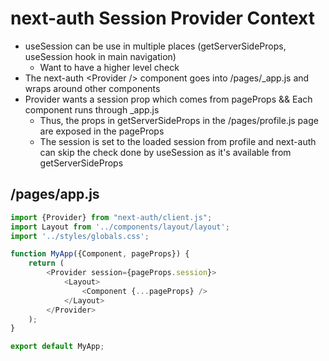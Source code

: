 # next-auth Session Provider Context
- useSession can be use in multiple places (getServerSideProps, useSession hook in main navigation)
  - Want to have a higher level check
- The next-auth \<Provider /> component goes into /pages/_app.js and wraps around other components
- Provider wants a session prop which comes from pageProps && Each component runs through _app.js
  - Thus, the props in getServerSideProps in the /pages/profile.js page are exposed in the pageProps
  - The session is set to the loaded session from profile and next-auth can skip the check done by useSession as it's available from getServerSideProps

## /pages/app.js
```js
import {Provider} from "next-auth/client.js";
import Layout from '../components/layout/layout';
import '../styles/globals.css';

function MyApp({Component, pageProps}) {
    return (
        <Provider session={pageProps.session}>
            <Layout>
                <Component {...pageProps} />
            </Layout>
        </Provider>
    );
}

export default MyApp;
```